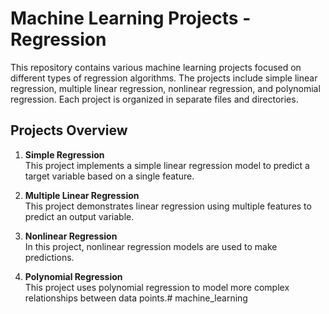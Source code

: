 # Machine Learning Projects - Regression

This repository contains various machine learning projects focused on different types of regression algorithms. The projects include simple linear regression, multiple linear regression, nonlinear regression, and polynomial regression. Each project is organized in separate files and directories.

## Projects Overview

1. **Simple Regression**  
   This project implements a simple linear regression model to predict a target variable based on a single feature.

2. **Multiple Linear Regression**  
   This project demonstrates linear regression using multiple features to predict an output variable.

3. **Nonlinear Regression**  
   In this project, nonlinear regression models are used to make predictions.

4. **Polynomial Regression**  
   This project uses polynomial regression to model more complex relationships between data points.# machine_learning
